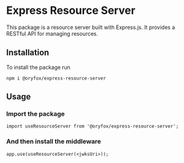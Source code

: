 # Express Resource Server

This package is a resource server built with Express.js. It provides a RESTful API for managing resources.

## Installation

To install the package run

```npm i @oryfox/express-resource-server```

## Usage
### Import the package
```import useResourceServer from '@oryfox/express-resource-server';```

### And then install the middleware
```app.use(useResourceServer(<jwksUri>));```
